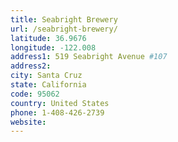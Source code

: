 ```yaml
---
title: Seabright Brewery
url: /seabright-brewery/
latitude: 36.9676
longitude: -122.008
address1: 519 Seabright Avenue #107
address2: 
city: Santa Cruz
state: California
code: 95062
country: United States
phone: 1-408-426-2739
website: 
---
```


